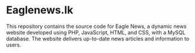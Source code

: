 # Eaglenews.lk
This repository contains the source code for Eagle News, a dynamic news website developed using PHP, JavaScript, HTML, and CSS, with a MySQL database. The website delivers up-to-date news articles and information to users.
